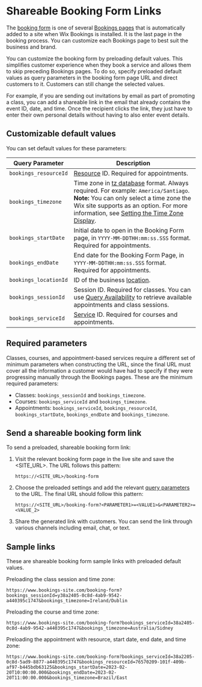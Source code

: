 # Shareable Booking Form Links

The [booking form](https://support.wix.com/en/article/wix-bookings-creating-and-setting-up-your-booking-forms)
is one of several
[Bookings pages](https://support.wix.com/en/article/about-wix-bookings-pages)
that is automatically added to a site when Wix Bookings is installed. It is the
last page in the booking process. You can customize each Bookings page to best
suit the business and brand.

You can customize the booking form by preloading default values. This simplifies
customer experience when they book a service and allows them to skip preceding
Bookings pages. To do so, specify preloaded default values as query parameters
in the booking form page URL and direct customers to it. Customers can still change
the selected values.

For example, if you are sending out invitations by email as part of promoting a
class, you can add a shareable link in the email that already contains the event
ID, date, and time. Once the recipient clicks the link, they just have to enter
their own personal details without having to also enter event details.

## Customizable default values

You can set default values for these parameters:

| Query Parameter | Description |
| --------------- | ----------- |
| `bookings_resourceId`   | [Resource](https://dev.wix.com/docs/sdk/backend-modules/bookings/resources/introduction) ID. Required for appointments. |
| `bookings_timezone`     | Time zone in [tz database](https://en.wikipedia.org/wiki/List_of_tz_database_time_zones) format. Always required. For example: `America/Santiago`. **Note:** You can only select a time zone the Wix site supports as an option. For more information, see [Setting the Time Zone Display](https://support.wix.com/en/article/setting-the-time-zone-display-in-wix-bookings). |
| `bookings_startDate`    | Initial date to open in the Booking Form page, in `YYYY-MM-DDTHH:mm:ss.SSS` format. Required for appointments. |
| `bookings_endDate`      | End date for the Booking Form Page, in `YYYY-MM-DDTHH:mm:ss.SSS` format. Required for appointments. |
| `bookings_locationId`   | ID of the business [location](https://dev.wix.com/docs/sdk/backend-modules/business-tools/locations/introduction). |
| `bookings_sessionId`    | Session ID. Required for classes. You can use [Query Availability](https://dev.wix.com/docs/sdk/backend-modules/bookings/availability-calendar/query-availability) to retrieve available appointments and class sessions. |
| `bookings_serviceId`    | [Service](https://dev.wix.com/docs/sdk/backend-modules/bookings/services/setup) ID. Required for courses and appointments. |

## Required parameters

Classes, courses, and appointment-based services require a different
set of minimum parameters when constructing the URL, since the final URL must
cover all the information a customer would have had to specify if they were
progressing manually through the Bookings pages. These are the minimum required
parameters:

+ Classes: `bookings_sessionId` and `bookings_timezone`.
+ Courses:  `bookings_serviceId` and `bookings_timezone`.
+ Appointments: `bookings_serviceId`, `bookings_resourceId`, `bookings_startDate`, `bookings_endDate` and `bookings_timezone`.

## Send a shareable booking form link

To send a preloaded, shareable booking form link:

1. Visit the relevant booking form page in the live site and save the <SITE_URL>.
   The URL follows this pattern:
   ```url
   https://<SITE_URL>/booking-form
   ```
2. Choose the preloaded settings and add the relevant [query parameters](#customizable-default-values)
   to the URL. The final URL should follow this pattern:
   ```url
   https://<SITE_URL>/booking-form?<PARAMETER1>=<VALUE1>&<PARAMETER2>=<VALUE_2>
   ```
3. Share the generated link with customers. You can send the link through various
   channels including email, chat, or text.

## Sample links

These are shareable booking form sample links with preloaded default values.

Preloading the class session and time zone:

```url
https://www.bookings-site.com/booking-form?bookings_sessionId=y38a2405-0c8d-4ab9-9542-a440395c1747&bookings_timezone=Ireland/Dublin
```

Preloading the course and time zone:

```url
https://www.bookings-site.com/booking-form?bookings_serviceId=38a2405-0c8d-4ab9-9542-a440395c1747&bookings_timezone=Australia/Sidney
```

Preloading the appointment with resource, start date, end date, and time zone:

```url
https://www.bookings-site.com/booking-form?bookings_serviceId=38a2205-0c8d-5ad9-8877-a440395c1747&bookings_resourceId=76570209-101f-409b-af97-b445bdb63125&bookings_startDate=2023-02-20T10:00:00.000&bookings_endDate=2023-02-20T11:00:00.000&bookings_timezone=Brazil/East
```
